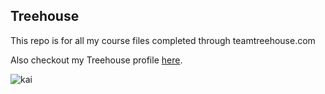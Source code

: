 ## Treehouse 

This repo is for all my course files completed through teamtreehouse.com

Also checkout my Treehouse profile [here](https://teamtreehouse.com/alysonla).

![kai](https://user-images.githubusercontent.com/36669860/36453652-ddc99b42-1666-11e8-942b-c992ebdb29bd.JPG)



